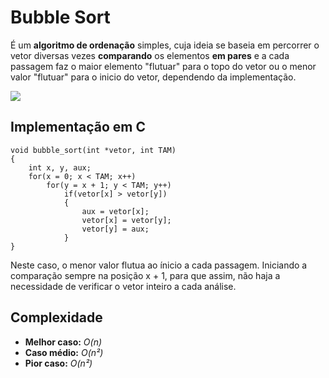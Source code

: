 # Bubble Sort

É um **algoritmo de ordenação** simples, cuja ideia se baseia em percorrer o vetor diversas vezes **comparando** os elementos **em pares** e a cada passagem faz o maior elemento "flutuar" para o topo do vetor ou  o menor valor "flutuar" para o inicio do vetor, dependendo da implementação.

![](https://upload.wikimedia.org/wikipedia/commons/0/06/Bubble-sort.gif)

## Implementação em C
```
void bubble_sort(int *vetor, int TAM)
{
    int x, y, aux;
    for(x = 0; x < TAM; x++)
        for(y = x + 1; y < TAM; y++)
            if(vetor[x] > vetor[y])
            {
                aux = vetor[x];
                vetor[x] = vetor[y];
                vetor[y] = aux;
            }
}
```
Neste caso, o menor valor flutua ao ínicio a cada passagem. Iniciando a comparação sempre na posição x + 1, para que assim, não haja a necessidade de verificar o vetor inteiro a cada análise.

## Complexidade
- **Melhor caso:** *O(n)*
- **Caso médio:** *O(n²)*
- **Pior caso:** *O(n²)*
